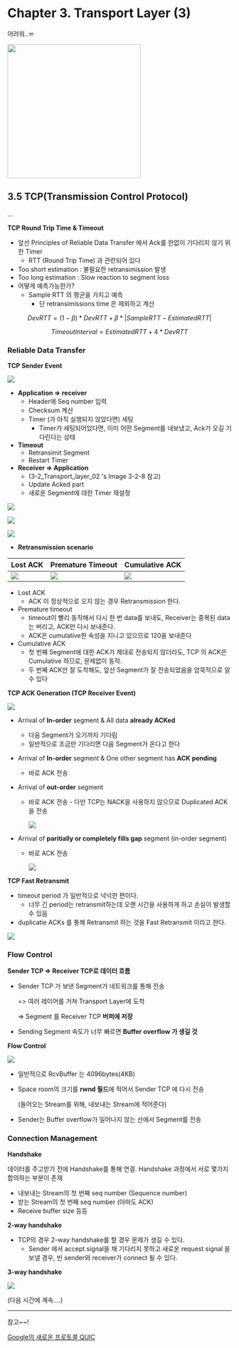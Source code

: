 # Chapter 3. Transport Layer (3)



어려워..ㅠ

<img src="../images/3-3-1.gif" style="width: 300px" />







## 3.5 TCP(Transmission Control Protocol)

...

**TCP Round Trip Time & Timeout**

- 앞선 Principles of Reliable Data Transfer 에서 Ack를 한없이 기다리지 않기 위한 Timer
  - RTT (Round Trip Time) 과 관련되어 있다
- Too short estimation : 불필요한 retransimission 발생
- Too long estimation : Slow reaction to segment loss
- 어떻게 예측가능한가? 
  - Sample RTT 의 평균을 가지고 예측
    - 단 retransimissions time 은 제외하고 계산

$$
DevRTT = (1-β)*DevRTT + β*| SampleRTT - EstimatedRTT |
$$

$$
TimeoutInterval = EstimatedRTT + 4*DevRTT
$$





### Reliable Data Transfer

**TCP Sender Event**

![](../images/3-3-2.png)

- **Application => receiver**
  - Header에 Seq number 입력 
  - Checksum 계산
  - Timer (가 아직 실행되지 않았다면) 세팅
    - Timer가 세팅되어있다면, 이미 어떤 Segment를 내보냈고, Ack가 오길 기다린다는 상태
- **Timeout**
  - Retransimit Segment
  - Restart Timer
- **Receiver => Application**
  - (3-2_Transport_layer_02 's Image 3-2-8 참고)
  - Update Acked part
  - 새로운 Segment에 대한 Timer 재설정

![](../images/3-3-3.png)

![](../images/3-3-4.png)

![](../images/3-3-5.png)

- **Retransmission scenario**

| Lost ACK                 | Premature Timeout        | Cumulative ACK           |
| ------------------------ | ------------------------ | ------------------------ |
| ![](../images/3-3-6.png) | ![](../images/3-3-7.png) | ![](../images/3-3-8.png) |

- Lost ACK
  - ACK 이 정상적으로 오지 않는 경우 Retransmission 한다.
- Premature timeout
  - timeout이 빨리 동작해서 다시 한 번 data를 보내도, Receiver는 중복된 data는 버리고, ACK만 다시 보내준다.
  - ACK은 cumulative한 속성을 지니고 있으므로 120을 보내준다
- Cumulative ACK
  - 첫 번째 Segment에 대한 ACK가 제대로 전송되지 않더라도, TCP 의 ACK은 Cumulative 하므로, 문제없이 동작.
  - 두 번째 ACK만 잘 도착해도, 앞선 Segment가 잘 전송되었음을 암묵적으로 알 수 있다



**TCP ACK Generation (TCP Receiver Event)**

![](../images/3-3-9.png)

- Arrival of **In-order** segment & All data **already ACKed**

  - 다음 Segment가 오기까지 기다림
  - 일반적으로 조금만 기다리면 다음 Segment가 온다고 한다

- Arrival of **In-order** segment & One other segment has **ACK pending**

  - 바로 ACK 전송

- Arrival of **out-order** segment

  - 바로 ACK 전송 - 다만 TCP는 NACK을 사용하지 않으므로 Duplicated ACK을 전송

    ![](../images/3-3-10.png)

- Arrival of **paritially or completely fills gap** segment (in-order segment)

  - 바로 ACK 전송

    ![](../images/3-3-11.png)





**TCP Fast Retransmit**

- timeout period 가 일반적으로 넉넉한 편이다.
  - 너무 긴 period는 retransmit하는데 오랜 시간을 사용하게 하고 손실이 발생할 수 있음
- duplicatie ACKs 를 통해 Retransmit 하는 것을 Fast Retransmit 이라고 한다.

![](../images/3-3-12.png)







### Flow Control

**Sender TCP => Receiver TCP로 데이터 흐름**

- Sender TCP 가 보낸 Segment가 네트워크를 통해 전송

  => 여러 레이어를 거쳐 Transport Layer에 도착

  => Segment 를 Receiver TCP **버퍼에 저장**

- Sending Segment 속도가 너무 빠르면 **Buffer overflow 가 생길 것**



**Flow Control**

![](../images/3-3-13.png)

- 일반적으로 RcvBuffer 는 4096bytes(4KB)

- Space room의 크기를 **rwnd 필드**에 적어서 Sender TCP 에 다시 전송 

  (들어오는 Stream를 위해, 내보내는 Stream에 적어준다)

- Sender는 Buffer overflow가 일어나지 않는 선에서 Segment를 전송



### Connection Management

**Handshake**

데이터를 주고받기 전에 Handshake를 통해 연결. Handshake 과정에서 서로 몇가지 합의하는 부분이 존재

- 내보내는 Stream의 첫 번째 seq number (Sequence number)
- 받는 Stream의 첫 번째 seq number (아마도 ACK)
- Receive buffer size 등등



**2-way handshake**

- TCP의 경우 2-way handshake를 할 경우 문제가 생길 수 있다.
  - Sender 에서 accept signal을 채 기다리지 못하고 새로운 request signal 을 보낼 경우, 빈 sender와 receiver가 connect 될 수 있다.



**3-way handshake**

![](../images/3-3-14.png)









(다음 시간에 계속....)





---

참고~~!

[Google의 새로운 프로토콜 QUIC](https://www.saturnsoft.net/network/2019/03/21/quic-http3-1/)

















